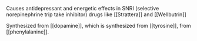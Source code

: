 Causes antidepressant and energetic effects in SNRI (selective norepinephrine trip take inhibitor) drugs like [[Strattera]] and [[Wellbutrin]]

Synthesized from [[dopamine]], which is synthesized from [[tyrosine]], from [[phenylalanine]]. 
